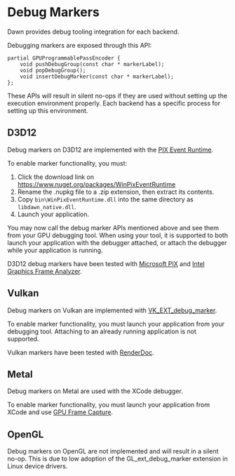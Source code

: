 # Debug Markers

Dawn provides debug tooling integration for each backend.

Debugging markers are exposed through this API:
```
partial GPUProgrammablePassEncoder {
    void pushDebugGroup(const char * markerLabel);
    void popDebugGroup();
    void insertDebugMarker(const char * markerLabel);
};
```

These APIs will result in silent no-ops if they are used without setting up 
the execution environment properly. Each backend has a specific process
for setting up this environment.

## D3D12

Debug markers on D3D12 are implemented with the [PIX Event Runtime](https://blogs.msdn.microsoft.com/pix/winpixeventruntime/).

To enable marker functionality, you must:
1. Click the download link on https://www.nuget.org/packages/WinPixEventRuntime
2. Rename the .nupkg file to a .zip extension, then extract its contents.
3. Copy `bin\WinPixEventRuntime.dll` into the same directory as `libdawn_native.dll`.
4. Launch your application.

You may now call the debug marker APIs mentioned above and see them from your GPU debugging tool. When using your tool, it is supported to both launch your application with the debugger attached, or attach the debugger while your application is running.

D3D12 debug markers have been tested with [Microsoft PIX](https://blogs.msdn.microsoft.com/pix/download/) and [Intel Graphics Frame Analyzer](https://software.intel.com/en-us/gpa/graphics-frame-analyzer).

## Vulkan

Debug markers on Vulkan are implemented with [VK_EXT_debug_marker](https://www.khronos.org/registry/vulkan/specs/1.1-extensions/html/vkspec.html#VK_EXT_debug_marker).

To enable marker functionality, you must launch your application from your debugging tool. Attaching to an already running application is not supported.

Vulkan markers have been tested with [RenderDoc](https://renderdoc.org/).

## Metal

Debug markers on Metal are used with the XCode debugger.

To enable marker functionality, you must launch your application from XCode and use [GPU Frame Capture](https://developer.apple.com/documentation/metal/tools_profiling_and_debugging/metal_gpu_capture).

## OpenGL

Debug markers on OpenGL are not implemented and will result in a silent no-op. This is due to low adoption of the GL_ext_debug_marker extension in Linux device drivers.
